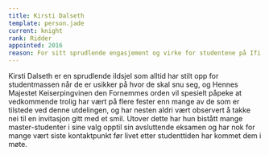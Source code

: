 ```yaml
---
title: Kirsti Dalseth
template: person.jade
current: knight
rank: Ridder
appointed: 2016
reason: For sitt sprudlende engasjement og virke for studentene på Ifi tildeles Kirsti Dalseth tittelen Ridder av Hennes Majestet Keiserpingvinen den Fornemmes orden.
---
```


Kirsti Dalseth er en sprudlende ildsjel som alltid har stilt opp for studentmassen når de er usikker på hvor de skal snu seg, og Hennes Majestet Keiserpingvinen den Fornemmes orden vil spesielt påpeke at vedkommende trolig har vært på flere fester enn mange av de som er tilstede ved denne utdelingen, og har nesten aldri vært observert å takke nei til en invitasjon gitt med et smil. Utover dette har hun bistått mange master-studenter i sine valg opptil sin avsluttende eksamen og har nok for mange vært siste kontaktpunkt før livet etter studenttiden har kommet dem i møte.